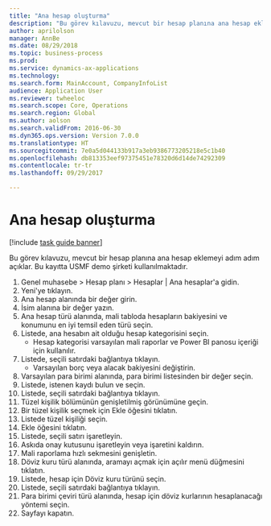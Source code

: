 ```yaml
--- 
title: "Ana hesap oluşturma"
description: "Bu görev kılavuzu, mevcut bir hesap planına ana hesap eklemeyi adım adım açıklar."
author: aprilolson
manager: AnnBe
ms.date: 08/29/2018
ms.topic: business-process
ms.prod: 
ms.service: dynamics-ax-applications
ms.technology: 
ms.search.form: MainAccount, CompanyInfoList
audience: Application User
ms.reviewer: twheeloc
ms.search.scope: Core, Operations
ms.search.region: Global
ms.author: aolson
ms.search.validFrom: 2016-06-30
ms.dyn365.ops.version: Version 7.0.0
ms.translationtype: HT
ms.sourcegitcommit: 7e0a5d044133b917a3eb9386773205218e5c1b40
ms.openlocfilehash: db813353eef97375451e78320d6d14de74292309
ms.contentlocale: tr-tr
ms.lasthandoff: 09/29/2017

---
```

# <a name="create-a-main-account"></a>Ana hesap oluşturma

[!include [task guide banner](../../includes/task-guide-banner.md)]

Bu görev kılavuzu, mevcut bir hesap planına ana hesap eklemeyi adım adım açıklar. Bu kayıtta USMF demo şirketi kullanılmaktadır.  

1. Genel muhasebe > Hesap planı > Hesaplar | Ana hesaplar'a gidin.
2. Yeni'ye tıklayın.
3. Ana hesap alanında bir değer girin.
4. İsim alanına bir değer yazın.
5. Ana hesap türü alanında, mali tabloda hesapların bakiyesini ve konumunu en iyi temsil eden türü seçin.
6. Listede, ana hesabın ait olduğu hesap kategorisini seçin.
    * Hesap kategorisi varsayılan mali raporlar ve Power BI panosu içeriği için kullanılır.  
7. Listede, seçili satırdaki bağlantıya tıklayın.
    * Varsayılan borç veya alacak bakiyesini değiştirin.  
8. Varsayılan para birimi alanında, para birimi listesinden bir değer seçin.
9. Listede, istenen kaydı bulun ve seçin.
10. Listede, seçili satırdaki bağlantıya tıklayın.
11. Tüzel kişilik bölümünün genişletilmiş görünümüne geçin.
12. Bir tüzel kişilik seçmek için Ekle öğesini tıklatın.
13. Listede tüzel kişiliği seçin.
14. Ekle öğesini tıklatın.
15. Listede, seçili satırı işaretleyin.
16. Askıda onay kutusunu işaretleyin veya işaretini kaldırın.
17. Mali raporlama hızlı sekmesini genişletin.
18. Döviz kuru türü alanında, aramayı açmak için açılır menü düğmesini tıklatın.
19. Listede, hesap için Döviz kuru türünü seçin.
20. Listede, seçili satırdaki bağlantıya tıklayın.
21. Para birimi çeviri türü alanında, hesap için döviz kurlarının hesaplanacağı yöntemi seçin.
22. Sayfayı kapatın.



